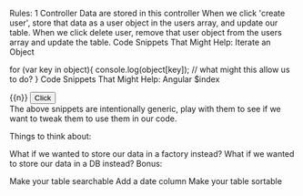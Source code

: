 Rules:
1 Controller
Data are stored in this controller
When we click 'create user', store that data as a user object in the users array, and update our table.
When we click delete user, remove that user object from the users array and update the table.
Code Snippets That Might Help: Iterate an Object

for (var key in object){
  console.log(object[key]);
  // what might this allow us to do?
}
Code Snippets That Might Help: Angular $index

<script>
// Inside the controller
$scope.printIndex = function(val){
  console.log(val);
}
</script>
<div ng-repeat="n in [42, 42, 43, 43] track by $index">
  {{n}}
  <button ng-click = 'printIndex($index)'>Click</button>
</div>
The above snippets are intentionally generic, play with them to see if we want to tweak them to use them in our code.

Things to think about:

What if we wanted to store our data in a factory instead?
What if we wanted to store our data in a DB instead?
Bonus:

Make your table searchable
Add a date column
Make your table sortable